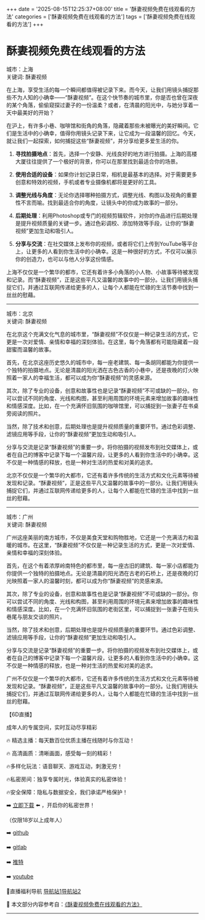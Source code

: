 +++
date = '2025-08-15T12:25:37+08:00'
title = '酥妻视频免费在线观看的方法'
categories = ['酥妻视频免费在线观看的方法']
tags = ['酥妻视频免费在线观看的方法']
+++

# 酥妻视频免费在线观看的方法

城市：上海  
关键词: 酥妻视频

在上海，享受生活的每一个瞬间都值得被记录下来。而今天，让我们用镜头捕捉那些不为人知的小确幸——“酥妻视频”。在这个快节奏的城市里，你是否也曾在深夜的某个角落，偷偷窥探过妻子的一份温柔？或者，在清晨的阳光中，与她分享着一天中最美好的开始？

在沪上，有许多小巷、咖啡馆和街角的角落，隐藏着那些未被曝光的美好瞬间。它们是生活中的小确幸，值得你用镜头记录下来，让它成为一段温馨的回忆。今天，就让我们一起探索，如何捕捉这些“酥妻视频”，并分享给更多爱生活的你。

1. **寻找拍摄地点**：首先，选择一个安静、光线良好的地方进行拍摄。上海的高楼大厦往往提供了一个极好的背景，你可以在那里找到最适合你的场景。

2. **使用合适的设备**：如果你计划记录日常，相机是最基本的选择。对于需要更多创意和特效的视频，手机或者专业摄像机都将是更好的工具。

3. **调整光线与角度**：无论你选择哪种拍摄方式，调整光线、构图以及视角的重要性不言而喻。找到最适合你的角度，让镜头中的你成为故事的一部分。

4. **后期处理**：利用Photoshop或专门的视频剪辑软件，对你的作品进行后期处理是提升视频质量的关键一步。通过色彩调校、添加特效等手段，让你的“酥妻视频”更加生动和吸引人。

5. **分享与交流**：在社交媒体上发布你的视频，或者将它们上传到YouTube等平台上，让更多的人看到你生活中的小确幸。这是一种很好的方式，不仅可以展示你的创造力，也可以与他人分享这份情感。

上海不仅仅是一个繁华的都市，它还有着许多小角落的小人物、小故事等待被发现和记录。而“酥妻视频”，正是这些平凡又温馨的故事中的一部分。让我们用镜头捕捉它们，并通过互联网传递给更多的人，让每个人都能在忙碌的生活节奏中找到一丝丝的慰藉。

---

城市：北京  
关键词: 酥妻视频

在北京这个充满文化气息的城市里，“酥妻视频”不仅仅是一种记录生活的方式，它更是一次对爱情、亲情和幸福的深刻体验。在这里，每个角落都有可能隐藏着一段甜蜜而温馨的故事。

首先，在北京这座历史悠久的城市中，每一座老建筑、每一条胡同都能为你提供一个独特的拍摄地点。无论是清晨的阳光洒在古色古香的小巷中，还是夜晚的灯火映照着一家人的幸福生活，都可以成为你“酥妻视频”的灵感来源。

其次，除了专业的设备，创意和故事性也是记录“酥妻视频”不可或缺的一部分。你可以尝试不同的角度、光线和构图，甚至利用周围的环境元素来增加故事的趣味性和情感深度。比如，在一个充满怀旧氛围的咖啡馆里，可以捕捉到一张妻子在书桌旁阅读的照片。

当然，除了技术和创意，后期处理也是提升视频质量的重要环节。通过色彩调整、滤镜应用等手段，让你的“酥妻视频”更加生动和吸引人。

分享与交流是记录“酥妻视频”的重要一步。将你拍摄的视频发布到社交媒体上，或者在自己的博客中记录下每一个温馨片段，让更多的人看到你生活中的小确幸。这不仅是一种情感的释放，也是一种对生活的热爱和对美的追求。

北京不仅仅是一个繁华的大都市，它还有着许多传统的生活方式和文化元素等待被发现和记录。“酥妻视频”，正是这些平凡又温馨的故事中的一部分。让我们用镜头捕捉它们，并通过互联网传递给更多的人，让每个人都能在忙碌的生活中找到一丝丝的慰藉。

---

城市：广州  
关键词: 酥妻视频

广州这座美丽的南方城市，不仅是美食天堂和购物胜地，它还是一个充满活力和温暖的城市。在这里，“酥妻视频”不仅仅是一种记录生活的方式，更是一次对爱情、亲情和幸福的深刻体验。

首先，在这个有着浓厚岭南特色的都市里，每一座古旧的建筑、每一家小店都能为你提供一个独特的拍摄地点。无论是清晨的阳光洒在古老的石桥上，还是夜晚的灯光映照着一家人的温馨时刻，都可以成为你“酥妻视频”的灵感来源。

其次，除了专业的设备，创意和故事性也是记录“酥妻视频”不可或缺的一部分。你可以尝试不同的角度、光线和构图，甚至利用周围的环境元素来增加故事的趣味性和情感深度。比如，在一个充满怀旧氛围的老街区里，可以捕捉到一张妻子在街头巷尾与朋友交谈的照片。

当然，除了技术和创意，后期处理也是提升视频质量的重要环节。通过色彩调整、滤镜应用等手段，让你的“酥妻视频”更加生动和吸引人。

分享与交流是记录“酥妻视频”的重要一步。将你拍摄的视频发布到社交媒体上，或者在自己的博客中记录下每一个温馨片段，让更多的人看到你生活中的小确幸。这不仅是一种情感的释放，也是一种对生活的热爱和对美的追求。

广州不仅仅是一个繁华的大都市，它还有着许多传统的生活方式和文化元素等待被发现和记录。“酥妻视频”，正是这些平凡又温馨的故事中的一部分。让我们用镜头捕捉它们，并通过互联网传递给更多的人，让每个人都能在忙碌的生活中找到一丝丝的慰藉。

【6D直播】

 成年人的专属空间，实时互动尽享精彩

🔥 精选主播：每天数百位优质主播在线随时与你互动！

🔥 高清画质：清晰画面，感受每一刻的精彩！

🔥多样化玩法：语音聊天、游戏互动，刺激无穷！

🔥私密房间：独享专属时光，体验真实的私密体验！

🔥安全保障：隐私与数据安全，我们承诺严格保护！

➡️ [立即下载](https://down123.s3.ap-east-1.amazonaws.com/down/down.html?channelCode=blog) ⬅️ ，开启你的私密世界！

 （仅限18岁以上成年人）

➡️ [github](https://aldult-live.github.io/)

➡️ [gitlab](https://seo-09598d.gitlab.io/)

➡️ [推特](https://x.com/wegame33)

➡️ [youtube](https://www.youtube.com/@6Dlive)

🔞直播福利导航   [导航站1](https://webstack-86085a.gitlab.io/)[导航站2](https://onlygit123-2.github.io/)

📘 本文部分内容参考自：[《酥妻视频免费在线观看的方法》](https://webstack-hugo-11.pages.dev/)

---

